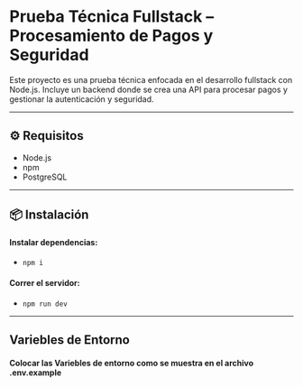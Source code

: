 
# Prueba Técnica Fullstack – Procesamiento de Pagos y Seguridad

Este proyecto es una prueba técnica enfocada en el desarrollo fullstack con Node.js. Incluye un backend donde se crea una API para procesar pagos y gestionar la autenticación y seguridad.

---

## ⚙️ Requisitos

- Node.js 
- npm 
- PostgreSQL 

---

## 📦 Instalación

#### Instalar dependencias:
- `npm i`
#### Correr el servidor:
- `npm run dev`


---

##  Variebles de Entorno

#### Colocar las Variebles de entorno como se muestra en el archivo .env.example

